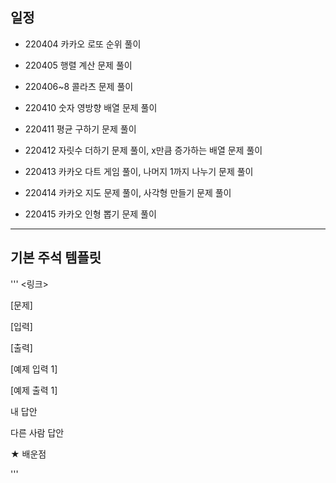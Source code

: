 ## 일정
- 220404 카카오 로또 순위 풀이

- 220405 행렬 계산 문제 풀이

- 220406~8 콜라츠 문제 풀이

- 220410 숫자 영방향 배열 문제 풀이

- 220411 평균 구하기 문제 풀이

- 220412 자릿수 더하기 문제 풀이, x만큼 증가하는 배열 문제 풀이

- 220413 카카오 다트 게임 풀이, 나머지 1까지 나누기 문제 풀이

- 220414 카카오 지도 문제 풀이, 사각형 만들기 문제 풀이

- 220415 카카오 인형 뽑기 문제 풀이


---
## 기본 주석 템플릿

'''
<링크>

[문제]

[입력]

[출력]

[예제 입력 1]

[예제 출력 1]

내 답안

다른 사람 답안

★ 배운점

'''
